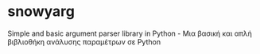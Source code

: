 # snowyarg
Simple and basic argument parser library in Python - Μια βασική και απλή βιβλιοθήκη ανάλυσης παραμέτρων σε Python
